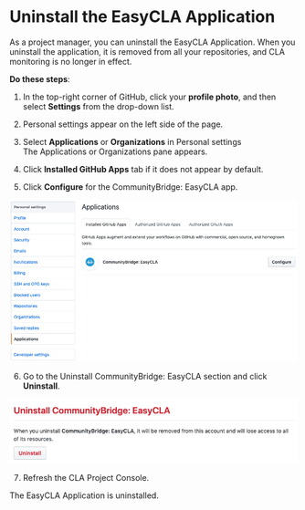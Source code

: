 # Uninstall the EasyCLA Application

As a project manager, you can uninstall the EasyCLA Application. When you uninstall the application, it is removed from all your repositories, and CLA monitoring is no longer in effect.

**Do these steps**:

1. In the top-right corner of GitHub, click your **profile photo**, and then select **Settings** from the drop-down list.

2. Personal settings appear on the left side of the page.

3. Select **Applications** or **Organizations** in Personal settings  
The Applications or Organizations pane appears.

4. Click **Installed GitHub Apps** tab if it does not appear by default.

5. Click **Configure** for the CommunityBridge: EasyCLA app.

![CLA Uninstall the EasyCLA App](../../../../.gitbook/assets/cla-uninstall-the-easycla-app.png)

6. Go to the Uninstall CommunityBridge: EasyCLA section and click **Uninstall**.

![CLA Uninstall the EasyCLA app button](../../../../.gitbook/assets/cla-uninstall-the-easycla-app-button.png)

7. Refresh the CLA Project Console.

The EasyCLA Application is uninstalled.

